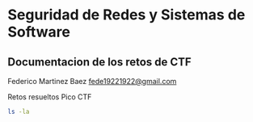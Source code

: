 # Seguridad de Redes y Sistemas de Software

## Documentacion de los retos de CTF

Federico Martinez Baez
fede19221922@gmail.com

Retos resueltos 
Pico CTF 

```bash
ls -la

```
